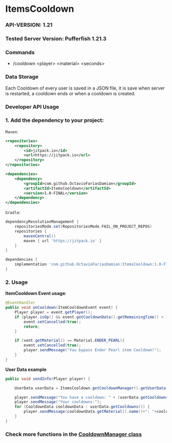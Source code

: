 # ItemsCooldown

### API-VERSION: 1.21
### Tested Server Version: Pufferfish 1.21.3

### Commands
 - /cooldown \<player> \<material> \<seconds>

### Data Storage

Each Cooldown of every user is saved in a JSON file, it is save when server is restarted, a cooldown ends or when a cooldown is created.

### Developer API Usage

### 1. Add the dependency to your project:

`Maven`:
```xml
<repositories>
    <repository>
        <id>jitpack.io</id>
        <url>https://jitpack.io</url>
    </repository>
</repositories>

<dependencies>
    <dependency>
        <groupId>com.github.OctavioFariasDamian</groupId>
        <artifactId>ItemsCooldown</artifactId>
        <version>1.0-FINAL</version>
    </dependency>
</dependencies>
```

`Gradle`:

```groovy
dependencyResolutionManagement {
    repositoriesMode.set(RepositoriesMode.FAIL_ON_PROJECT_REPOS)
    repositories {
        mavenCentral()
        maven { url 'https://jitpack.io' }
    }
}

dependencies {
    implementation 'com.github.OctavioFariasDamian:ItemsCooldown:1.0-FINAL'
}
```

### 2. Usage

**ItemCooldown Event usage**:

```java
@EventHandler
public void onCooldown(ItemCooldownEvent event) {
    Player player = event.getPlayer();
    if (player.isOp() && event.getCooldownData().getRemainingTime() < 10) {
        event.setCancelled(true);
        return;
    }

    if (vent.getMaterial() == Material.ENDER_PEARL){
        event.setCancelled(true);
        player.sendMessage("You bypass Ender Pearl item Cooldown!");
    }
}
```

**User Data example**

```java
public void sendInfo(Player player) {

    UserData userData = ItemsCooldown.getCooldownManager().getUserData(player.getName());

    player.sendMessage("You have a cooldown: " + (userData.getCooldowns().isEmpty() ? "No" : "Yes (" + userData.getCooldowns().size() + ")"));
    player.sendMessage("Your cooldowns:");
    for (CooldownData cooldownData : userData.getCooldowns()) {
        player.sendMessage(cooldownData.getMaterial().name()+": "+cooldownData.getRemainingTime()+" seconds reaming");
    }
}
```

### Check more functions in the [CooldownManager class](https://github.com/OctavioFariasDamian/ItemsCooldown/blob/master/src/main/java/ar/com/octaviofarias/itemscooldown/managers/CooldownManager.java)